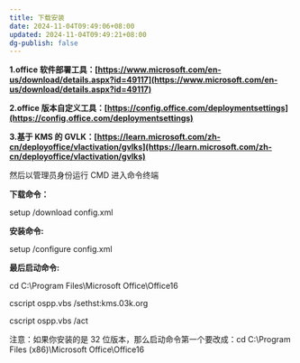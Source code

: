 ```yaml
---
title: 下载安装
date: 2024-11-04T09:49:06+08:00
updated: 2024-11-04T09:49:21+08:00
dg-publish: false
---
```


**1.office 软件部署工具：[https://www.microsoft.com/en-us/download/details.aspx?id=49117](https://www.microsoft.com/en-us/download/details.aspx?id=49117)**

**2.office 版本自定义工具：[https://config.office.com/deploymentsettings](https://config.office.com/deploymentsettings)**

**3.基于 KMS 的 GVLK：[https://learn.microsoft.com/zh-cn/deployoffice/vlactivation/gvlks](https://learn.microsoft.com/zh-cn/deployoffice/vlactivation/gvlks)**

然后以管理员身份运行 CMD 进入命令终端

**下载命令：**

setup /download config.xml

**安装命令:**

setup /configure config.xml

**最后启动命令:**

cd C:\Program Files\Microsoft Office\Office16

cscript ospp.vbs /sethst:kms.03k.org

cscript ospp.vbs /act

注意：如果你安装的是 32 位版本，那么启动命令第一个要改成：cd C:\Program Files (x86)\Microsoft Office\Office16
